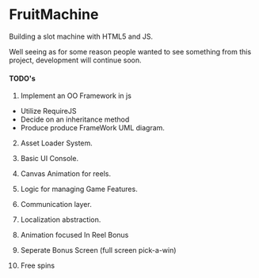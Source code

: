 FruitMachine
============

Building a slot machine with HTML5 and JS.

Well seeing as for some reason people wanted to see something from this project, development will continue soon.

#### TODO's

1. Implement an OO Framework in js
  - Utilize RequireJS 
  - Decide on an inheritance method
  - Produce produce FrameWork UML diagram.


2. Asset Loader System.

3. Basic UI Console.

4. Canvas Animation for reels.

5. Logic for managing Game Features.

6. Communication layer.

7. Localization abstraction.

8. Animation focused In Reel Bonus

9. Seperate Bonus Screen (full screen pick-a-win)

10. Free spins
